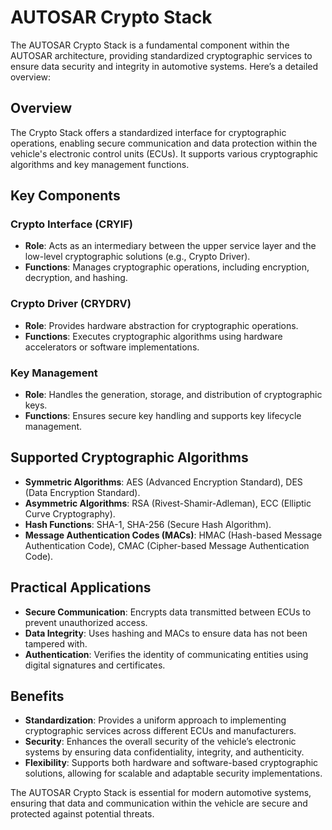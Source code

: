 # AUTOSAR Crypto Stack

The AUTOSAR Crypto Stack is a fundamental component within the AUTOSAR architecture, providing standardized cryptographic services to ensure data security and integrity in automotive systems. Here’s a detailed overview:

## Overview
The Crypto Stack offers a standardized interface for cryptographic operations, enabling secure communication and data protection within the vehicle's electronic control units (ECUs). It supports various cryptographic algorithms and key management functions.

## Key Components

### Crypto Interface (CRYIF)
- **Role**: Acts as an intermediary between the upper service layer and the low-level cryptographic solutions (e.g., Crypto Driver).
- **Functions**: Manages cryptographic operations, including encryption, decryption, and hashing.

### Crypto Driver (CRYDRV)
- **Role**: Provides hardware abstraction for cryptographic operations.
- **Functions**: Executes cryptographic algorithms using hardware accelerators or software implementations.

### Key Management
- **Role**: Handles the generation, storage, and distribution of cryptographic keys.
- **Functions**: Ensures secure key handling and supports key lifecycle management.

## Supported Cryptographic Algorithms

- **Symmetric Algorithms**: AES (Advanced Encryption Standard), DES (Data Encryption Standard).
- **Asymmetric Algorithms**: RSA (Rivest-Shamir-Adleman), ECC (Elliptic Curve Cryptography).
- **Hash Functions**: SHA-1, SHA-256 (Secure Hash Algorithm).
- **Message Authentication Codes (MACs)**: HMAC (Hash-based Message Authentication Code), CMAC (Cipher-based Message Authentication Code).

## Practical Applications

- **Secure Communication**: Encrypts data transmitted between ECUs to prevent unauthorized access.
- **Data Integrity**: Uses hashing and MACs to ensure data has not been tampered with.
- **Authentication**: Verifies the identity of communicating entities using digital signatures and certificates.

## Benefits

- **Standardization**: Provides a uniform approach to implementing cryptographic services across different ECUs and manufacturers.
- **Security**: Enhances the overall security of the vehicle’s electronic systems by ensuring data confidentiality, integrity, and authenticity.
- **Flexibility**: Supports both hardware and software-based cryptographic solutions, allowing for scalable and adaptable security implementations.

The AUTOSAR Crypto Stack is essential for modern automotive systems, ensuring that data and communication within the vehicle are secure and protected against potential threats.
